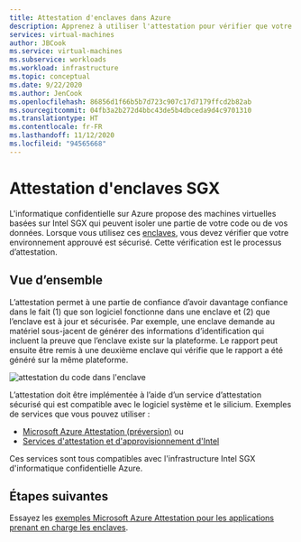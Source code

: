 ```yaml
---
title: Attestation d'enclaves dans Azure
description: Apprenez à utiliser l'attestation pour vérifier que votre environnement approuvé d'informatique confidentielle est sécurisé
services: virtual-machines
author: JBCook
ms.service: virtual-machines
ms.subservice: workloads
ms.workload: infrastructure
ms.topic: conceptual
ms.date: 9/22/2020
ms.author: JenCook
ms.openlocfilehash: 86856d1f66b5b7d723c907c17d7179ffcd2b82ab
ms.sourcegitcommit: 04fb3a2b272d4bbc43de5b4dbceda9d4c9701310
ms.translationtype: HT
ms.contentlocale: fr-FR
ms.lasthandoff: 11/12/2020
ms.locfileid: "94565668"
---
```

# <a name="attesting-sgx-enclaves"></a>Attestation d'enclaves SGX

L'informatique confidentielle sur Azure propose des machines virtuelles basées sur Intel SGX qui peuvent isoler une partie de votre code ou de vos données. Lorsque vous utilisez ces [enclaves](confidential-computing-enclaves.md), vous devez vérifier que votre environnement approuvé est sécurisé. Cette vérification est le processus d’attestation. 

## <a name="overview"></a>Vue d’ensemble 

L’attestation permet à une partie de confiance d’avoir davantage confiance dans le fait (1) que son logiciel fonctionne dans une enclave et (2) que l’enclave est à jour et sécurisée. Par exemple, une enclave demande au matériel sous-jacent de générer des informations d’identification qui incluent la preuve que l’enclave existe sur la plateforme. Le rapport peut ensuite être remis à une deuxième enclave qui vérifie que le rapport a été généré sur la même plateforme.

![attestation du code dans l'enclave](media/attestation/attestation.png)



L’attestation doit être implémentée à l’aide d’un service d’attestation sécurisé qui est compatible avec le logiciel système et le silicium. Exemples de services que vous pouvez utiliser :

- [Microsoft Azure Attestation (préversion)](../attestation/overview.md) ou
- [Services d'attestation et d'approvisionnement d'Intel](https://software.intel.com/sgx/attestation-services)


Ces services sont tous compatibles avec l'infrastructure Intel SGX d'informatique confidentielle Azure. 

## <a name="next-steps"></a>Étapes suivantes
Essayez les [exemples Microsoft Azure Attestation pour les applications prenant en charge les enclaves](/samples/azure-samples/microsoft-azure-attestation/sample-code-for-intel-sgx-attestation-using-microsoft-azure-attestation/).